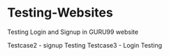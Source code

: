 # Testing-Websites
Testing Login and Signup in GURU99 website

Testcase2 - signup Testing
Testcase3 - Login Testing
